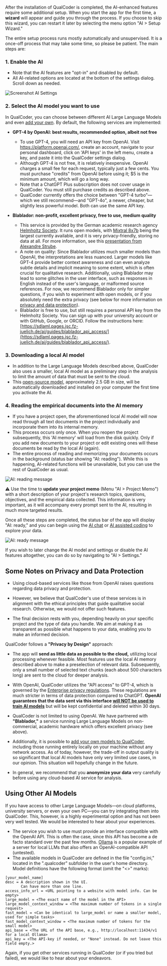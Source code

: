 After the installation of QualCoder is completed, the AI-enhanced features require some additional setup. When you start the app for the first time, a **wizard** will appear and guide you through the process. If you choose to skip this wizard, you can restart it later by selecting the menu option "AI > Setup Wizard."

The entire setup process runs mostly automatically and unsupervised. It is a once-off process that may take some time, so please be patient. The main steps are: 

### 1. Enable the AI

* Note that the AI features are "opt-in" and disabled by default. 
* All AI-related options are located at the bottom of the settings dialog. Scroll down as needed.

![Screenshot AI Settings](https://github.com/user-attachments/assets/ad3c3467-debd-4632-aada-68e1291ab8f8)

### 2. Select the AI model you want to use

In QualCoder, you can choose between different AI Large Language Models and even [add your own](#using-other-ai-models). By default, the following services are implemented:

* __GPT-4 by OpenAI: best results, recommended option, albeit not free__ 
    * To use GPT-4, you will need an API key from OpenAI. Visit https://platform.openai.com/, create an account, navigate to your personal dashboard, click on 'API keys' in the left menu, create a key, and paste it into the QualCoder settings dialog. 
    * Although GPT-4 is not free, it is relatively inexpensive. OpenAI charges a small fee for each request, typically just a few cents. You must purchase "credits" from OpenAI before using it; $5 is the minimum amount, which will go a long way.
    * Note that a ChatGPT Plus subscription does not cover usage in QualCoder. You must still purchase credits as described above.
    * QualCoder currently offers the choice between "GPT-4 turbo"—which we still recommend—and "GPT-4o", a newer, cheaper, but slightly less powerful model. Both can use the same API key.

* __Blablador: non-profit, excellent privacy, free to use, medium quality__
    * This service is provided by the German academic research agency [Helmholtz Society](https://www.helmholtz.de/en/). It runs open models, with [Mixtral 8x7b](https://arxiv.org/abs/2401.04088) being the largest currently available, and it is very privacy-friendly, storing no data at all. For more information, see this [presentation from Alexandre Strube](https://strube1.pages.jsc.fz-juelich.de/2024-02-talk-lips-blablador/).
    * A note on quality: Since Blablador utilizes much smaller models than OpenAI, the interpretations are less nuanced. Larger models like GPT-4 provide better context awareness and can even analyze subtle details and implicit meaning to some extent, which is often crucial for qualitative research. Additionally, using Blablador may lead to some glitches in the user interface, such as responses in English instead of the user's language, or malformed source references. For now, we recommend Blablador only for simpler questions, if you wish to experiment with open models, or if you absolutely need the extra privacy (see below for more information on [privacy and data protection](#privacy-and-data-protection)). 
    * Blablador is free to use, but still requires a personal API key from the Helmholtz Society. You can sign up with your university account or with GitHub, Google, or ORCID. Follow the instructions here: [https://sdlaml.pages.jsc.fz-juelich.de/ai/guides/blablador_api_access/](https://sdlaml.pages.jsc.fz-juelich.de/ai/guides/blablador_api_access/).

### 3. Downloading a local AI model

* In addition to the Large Language Models described above, QualCoder also uses a smaller, local AI model as a preliminary step in the analysis to limit the amount of data that must be sent to the cloud. 
* This [open-source model](https://huggingface.co/intfloat/multilingual-e5-large), approximately 2.5 GB in size, will be automatically downloaded and installed on your computer the first time you activate the AI.

### 4. Reading the empirical documents into the AI memory

* If you have a project open, the aforementioned local AI model will now read through all text documents in the project individually and incorporate them into its internal memory. 
* This process occurs only once. When you reopen the project subsequently, this 'AI memory' will load from the disk quickly. Only if you add new documents to your project or edit existing ones will these documents be read by the local AI (again).
* The entire process of reading and memorizing your documents occurs in the background (status bar showing "AI: reading"). While this is happening, AI-related functions will be unavailable, but you can use the rest of QualCoder as usual.

![AI: reading message](https://github.com/user-attachments/assets/04f268f9-d05e-431f-b4fd-d4eabf210a0b)

⚠ Use the time to **update your project memo** (Menu "AI > Project Memo") with a short description of your project's research topics, questions, objectives, and the empirical data collected. This information is very important, as it will accompany every prompt sent to the AI, resulting in much more targeted results.

Once all these steps are completed, the status bar of the app will display "AI: ready," and you can begin using the [AI chat](https://github.com/ccbogel/QualCoder/wiki/5.1.-AI-Chat) or [AI assisted coding](https://github.com/ccbogel/QualCoder/wiki/4.2.-AI-Assisted-Coding) to explore your data.

![AI: ready message](https://github.com/user-attachments/assets/31ae8bf0-fb14-492c-acb0-c0254cd38773)

If you wish to later change the AI model and settings or disable the AI features altogether, you can do so by navigating to "AI > Settings."

## Some Notes on Privacy and Data Protection

* Using cloud-based services like those from OpenAI raises questions regarding data privacy and protection. 

* However, we believe that QualCoder's use of these services is in alignment with the ethical principles that guide qualitative social research. Otherwise, we would not offer such features. 

* The final decision rests with you, depending heavily on your specific project and the type of data you handle. We aim at making it as transparent as possible what happens to your data, enabling you to make an informed decision.  

QualCoder follows a **"Privacy by Design"** approach:  

* The app will **send as little data as possible to the cloud,** utilizing local processing whenever feasible. Most features use the local AI memory described above to make a preselection of relevant data. Subsequently, only a small number of selected text chunks (each about 500 characters long) are sent to the cloud for deeper analysis.  

* With OpenAI, QualCoder utilizes the "API access" to GPT-4, which is governed by the [Enterprise privacy regulations](https://openai.com/enterprise-privacy). These regulations are much stricter in terms of data protection compared to ChatGPT. **OpenAI guarantees that the data sent via this interface [will NOT be used to train AI models](https://platform.openai.com/docs/models/how-we-use-your-data#how-we-use-your-data)** but will be kept confidential and deleted within 30 days.

* QualCoder is not limited to using OpenAI. We have partnered with **"Blablador,"** a service running Large Language Models on non-commercial, academic hardware which offers excellent privacy (see above). 

* Additionally, it is possible to [add your own models to QualCoder](#using-other-ai-models), including those running entirely locally on your machine without any network access. As of today, however, the trade-off in output quality is so significant that local AI models have only very limited use cases, in our opinion. This situation will hopefully change in the future.  

* In general, we recommend that you **anonymize your data** very carefully before using any cloud-based AI service for analysis.  

## Using Other AI Models

If you have access to other Large Language Models—on cloud platforms, university servers, or even your own PC—you can try integrating them into QualCoder. This, however, is a highly experimental option and has not been very well tested. We would be interested to hear about your experiences.
* The service you wish to use must provide an interface compatible with the OpenAI API. This is often the case, since this API has become a de facto standard over the past few months. [Ollama](https://ollama.com/blog/openai-compatibility) is a popular example of a server for local LLMs that also offers an OpenAI-compatible API (untested). 
* The available models in QualCoder are defined in the file "config.ini," located in the ".qualcoder" subfolder in the user's home directory. Model definitions have the following format (omit the "<>" marks):
```
[your_model_name]
desc = A description shown in the UI.
       Can have more than one line.
access_info_url = <URL pointing to a website with model info. Can be empty>
large_model = <The exact name of the model in the API>
large_model_context_window = <The maximum number of tokens in a single request>
fast_model = <Can be identical to large_model or name a smaller model, used for simple tasks>
fast_model_context_window = <The maximum number of tokens for the small model>
api_base = <The URL of the API base, e.g., http://localhost:11434/v1 for a local Ollama>
api_key = <The API-key if needed, or "None" instead. Do not leave this field empty.>
```
Again, if you get other services running in QualCoder (or if you tried but failed), we would like to hear about your endeavors.
